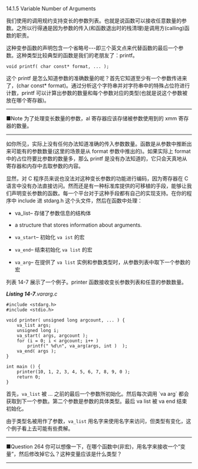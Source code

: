 14.1.5 Variable Number of Arguments

我们使用的调用规约支持变长的参数列表。也就是说函数可以接收任意数量的参数。之所以行得通是因为参数的传入\(和函数退出时的栈清理\)是调用方\(calling\)函数的职责。

这种变参函数的声明包含一个省略号---即三个英文点来代替函数的最后一个参数。这种类型比较典型的函数是我们的老朋友了：printf。

```
void printf( char const* format, ... );
```

这个 printf 是怎么知道参数的准确数量的呢？首先它知道至少有一个参数传进来了，\(char const\* format\)。通过分析这个字符串并对字符串中的特殊占位符进行计数，printf 可以计算出参数的数量和每个参数对应的类型\(也就是说这个参数被放在哪个寄存器\)。

---

■Note 为了处理变长数量的参数，al 寄存器应该存储被参数使用到的 xmm 寄存器的数量。

---

如你所见，实际上没有任何办法知道准确的传入参数数量。函数是从参数中推断出来可能有的参数数量\(这里的场景是从 format 参数中推出的\)。如果实际上 format 中的占位符要比参数的数量多，那么 printf 是没有办法知道的，它只会天真地从寄存器和内存中去取参数的内容。

显然，对 C 程序员来说也没法对这种变长参数的功能进行编码，因为寄存器在 C 语言中没有办法直接访问。然而还是有一种标准库提供的可移植的手段，能够让我们声明变长参数的函数。每一个平台对于这种手段都有自己的实现支持。在你的程序中 include 进 stdarg.h 这个头文件，然后在函数中处理：

* va\_list– 存储了参数信息的结构体
* a structure that stores information about arguments.

* `va_start`– 初始化  `va ist` 的宏

* `va_end`– 结束初始化 `va list` 的宏

* `va_arg`– 在提供了 `va list` 实例和参数类型时，从参数列表中取下一个参数的宏

列表 14-7 展示了一个例子。printer 函数接收变长参数列表和任意的参数数量。

_**Listing 14-7**.vararg.c_

```
#include <stdarg.h>
#include <stdio.h>

void printer( unsigned long argcount, ... ) {
    va_list args;
    unsigned long i;
    va_start( args, argcount );
    for (i = 0; i < argcount; i++ )
        printf(" %d\n", va_arg(args, int )  );
    va_end( args );
}

int main () {
    printer(10, 1, 2, 3, 4, 5, 6, 7, 8, 9, 0 );
    return 0;
}
```

首先，`va_list` 被 ... 之前的最后一个参数所初始化。然后每次调用  \`va arg\` 都会获取到下一个参数。第二个参数是参数的具体类型。最后 va list 被 va end 结束初始化。

由于类型名被用作了参数，`va_list` 用名字来使用名字来访问，但类型有变化，这个例子看上去可能有些费解。

---

■Question 264 你可以想像一下，在哪个函数中\(非宏\)，用名字来接收一个“变量”，然后修改掉它么？这种变量应该是什么类型？

---



